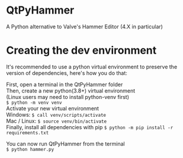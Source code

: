 # QtPyHammer
A Python alternative to Valve's Hammer Editor (4.X in particular)

# Creating the dev environment
It's recommended to use a python virtual environment to preserve the version of dependencies, here's how you do that:

First, open a terminal in the QtPyHammer folder   
Then, create a new python(3.8+) virtual environment  
(Linux users may need to install python-venv first)  
`$ python -m venv venv`   
Activate your new virtual environment   
Windows: `$ call venv/scripts/activate`  
Mac / Linux: `$ source venv/bin/activate`  
Finally, install all dependencies with pip
`$ python -m pip install -r requirements.txt`

You can now run QtPyHammer from the terminal  
`$ python hammer.py`  


